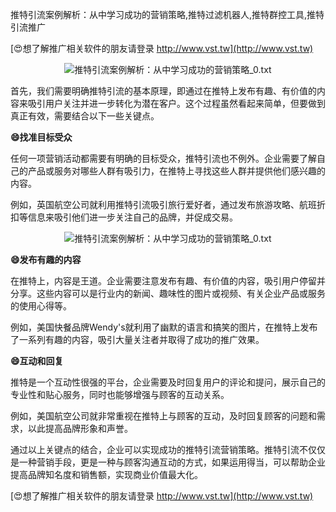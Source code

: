 推特引流案例解析：从中学习成功的营销策略,推特过滤机器人,推特群控工具,推特引流推广

[😍想了解推广相关软件的朋友请登录 http://www.vst.tw](http://www.vst.tw)

 <center><img src="https://vst.tw/MP4/tuiguang/png/4.png" alt="推特引流案例解析：从中学习成功的营销策略_0.txt"></center>

首先，我们需要明确推特引流的基本原理，即通过在推特上发布有趣、有价值的内容来吸引用户关注并进一步转化为潜在客户。这个过程虽然看起来简单，但要做到真正有效，需要结合以下一些关键点。

**😄找准目标受众**

任何一项营销活动都需要有明确的目标受众，推特引流也不例外。企业需要了解自己的产品或服务对哪些人群有吸引力，在推特上寻找这些人群并提供他们感兴趣的内容。

例如，英国航空公司就利用推特引流吸引旅行爱好者，通过发布旅游攻略、航班折扣等信息来吸引他们进一步关注自己的品牌，并促成交易。

 <center><img src="https://vst.tw/MP4/tuiguang/png/7.png" alt="推特引流案例解析：从中学习成功的营销策略_0.txt"></center>

**😄发布有趣的内容**

在推特上，内容是王道。企业需要注意发布有趣、有价值的内容，吸引用户停留并分享。这些内容可以是行业内的新闻、趣味性的图片或视频、有关企业产品或服务的使用心得等。

例如，美国快餐品牌Wendy's就利用了幽默的语言和搞笑的图片，在推特上发布了一系列有趣的内容，吸引大量关注者并取得了成功的推广效果。

**😄互动和回复**

推特是一个互动性很强的平台，企业需要及时回复用户的评论和提问，展示自己的专业性和贴心服务，同时也能够增强与顾客的互动关系。

例如，美国航空公司就非常重视在推特上与顾客的互动，及时回复顾客的问题和需求，以此提高品牌形象和声誉。

通过以上关键点的结合，企业可以实现成功的推特引流营销策略。推特引流不仅仅是一种营销手段，更是一种与顾客沟通互动的方式，如果运用得当，可以帮助企业提高品牌知名度和销售额，实现商业价值最大化。

[😍想了解推广相关软件的朋友请登录 http://www.vst.tw](http://www.vst.tw)




